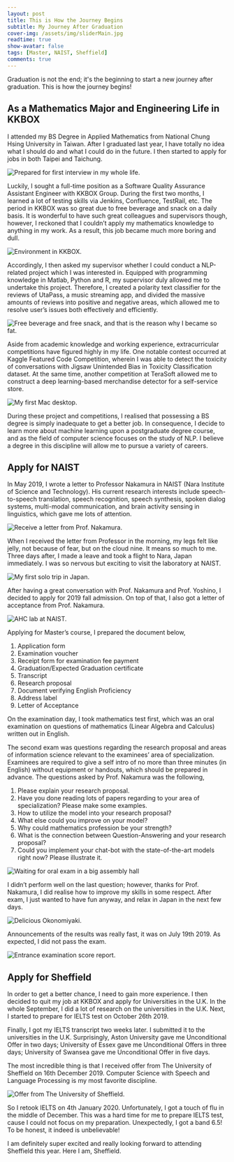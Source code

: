 ```yaml
---
layout: post
title: This is How the Journey Begins
subtitle: My Journey After Graduation
cover-img: /assets/img/sliderMain.jpg
readtime: true
show-avatar: false
tags: [Master, NAIST, Sheffield]
comments: true
---
```


Graduation is not the end; it's the beginning to start a new journey after graduation. This is how the journey begins!

## As a Mathematics Major and Engineering Life in KKBOX

I attended my BS Degree in Applied Mathematics from National Chung Hsing University in Taiwan. After I graduated last year, I have totally no idea what I should do and what I could do in the future. I then started to apply for jobs in both Taipei and Taichung.

![Prepared for first interview in my whole life.](/assets/img/kkbox.jpg)

Luckily, I sought a full-time position as a Software Quality Assurance Assistant Engineer with KKBOX Group. During the first two months, I learned a lot of testing skills via Jenkins, Confluence, TestRail, etc. The period in KKBOX was so great due to free beverage and snack on a daily basis. It is wonderful to have such great colleagues and supervisors though, however, I reckoned that I couldn’t apply my mathematics knowledge to anything in my work. As a result, this job became much more boring and dull.

![Environment in KKBOX.](/assets/img/environment.jpg)

Accordingly, I then asked my supervisor whether I could conduct a NLP-related project which I was interested in. Equipped with programming knowledge in Matlab, Python and R, my supervisor duly allowed me to undertake this project. Therefore, I created a polarity text classifier for the reviews of UtaPass, a music streaming app, and divided the massive amounts of reviews into positive and negative areas, which allowed me to resolve user’s issues both effectively and efficiently.

![Free beverage and free snack, and that is the reason why I became so fat.](/assets/img/vendor.jpg)

Aside from academic knowledge and working experience, extracurricular competitions have figured highly in my life. One notable contest occurred at Kaggle Featured Code Competition, wherein I was able to detect the toxicity of conversations with Jigsaw Unintended Bias in Toxicity Classification dataset. At the same time, another competition at TeraSoft allowed me to construct a deep learning-based merchandise detector for a self-service store.

![My first Mac desktop.](/assets/img/mac-kk.jpg)

During these project and competitions, I realised that possessing a BS degree is simply inadequate to get a better job. In consequence, I decide to learn more about machine learning upon a postgraduate degree course, and as the field of computer science focuses on the study of NLP. I believe a degree in this discipline will allow me to pursue a variety of careers.

## Apply for NAIST

In May 2019, I wrote a letter to Professor Nakamura in NAIST (Nara Institute of Science and Technology). His current research interests include speech-to-speech translation, speech recognition, speech synthesis, spoken dialog systems, multi-modal communication, and brain activity sensing in linguistics, which gave me lots of attention.

![Receive a letter from Prof. Nakamura.](/assets/img/naist-letter.jpg)

When I received the letter from Professor in the morning, my legs felt like jelly, not because of fear, but on the cloud nine. It means so much to me. Three days after, I made a leave and took a flight to Nara, Japan immediately. I was so nervous but exciting to visit the laboratory at NAIST.

![My first solo trip in Japan.](/assets/img/solo-trip.jpg)

After having a great conversation with Prof. Nakamura and Prof. Yoshino, I decided to apply for 2019 fall admission. On top of that, I also got a letter of acceptance from Prof. Nakamura.

![AHC lab at NAIST.](/assets/img/naist-lab.jpg)

Applying for Master’s course, I prepared the document below,

1. Application form
2. Examination voucher
3. Receipt form for examination fee payment
4. Graduation/Expected Graduation certificate
5. Transcript
6. Research proposal
7. Document verifying English Proficiency
8. Address label
9. Letter of Acceptance

On the examination day, I took mathematics test first, which was an oral examination on questions of mathematics (Linear Algebra and Calculus) written out in English.

The second exam was questions regarding the research proposal and areas of information science relevant to the examinees’ area of specialization. Examinees are required to give a self intro of no more than three minutes (in English) without equipment or handouts, which should be prepared in advance. The questions asked by Prof. Nakamura was the following,

1. Please explain your research proposal.
2. Have you done reading lots of papers regarding to your area of specialization? Please make some examples.
3. How to utilize the model into your research proposal?
4. What else could you improve on your model?
5. Why could mathematics profession be your strength?
6. What is the connection between Question-Answering and your research proposal?
7. Could you implement your chat-bot with the state-of-the-art models right now? Please illustrate it.

![Waiting for oral exam in a big assembly hall](/assets/img/exam.jpg)

I didn’t perform well on the last question; however, thanks for Prof. Nakamura, I did realise how to improve my skills in some respect. After exam, I just wanted to have fun anyway, and relax in Japan in the next few days.

![Delicious Okonomiyaki.](/assets/img/okonomiyaki.jpg)

Announcements of the results was really fast, it was on July 19th 2019. As expected, I did not pass the exam.

![Entrance examination score report.](/assets/img/score-report.jpg)

## Apply for Sheffield

In order to get a better chance, I need to gain more experience. I then decided to quit my job at KKBOX and apply for Universities in the U.K. In the whole September, I did a lot of research on the universities in the U.K. Next, I started to prepare for IELTS test on October 26th 2019.

Finally, I got my IELTS transcript two weeks later. I submitted it to the universities in the U.K. Surprisingly, Aston University gave me Unconditional Offer in two days; University of Essex gave me Unconditional Offers in three days; University of Swansea gave me Unconditional Offer in five days.

The most incredible thing is that I received offer from The University of Sheffield on 16th December 2019. Computer Science with Speech and Language Processing is my most favorite discipline.

![Offer from The University of Sheffield.](/assets/img/offer.jpg)

So I retook IELTS on 4th January 2020. Unfortunately, I got a touch of flu in the middle of December. This was a hard time for me to prepare IELTS test, cause I could not focus on my preparation.
Unexpectedly, I got a band 6.5! To be honest, it indeed is unbelievable!

I am definitely super excited and really looking forward to attending Sheffield this year.
Here I am, Sheffield.